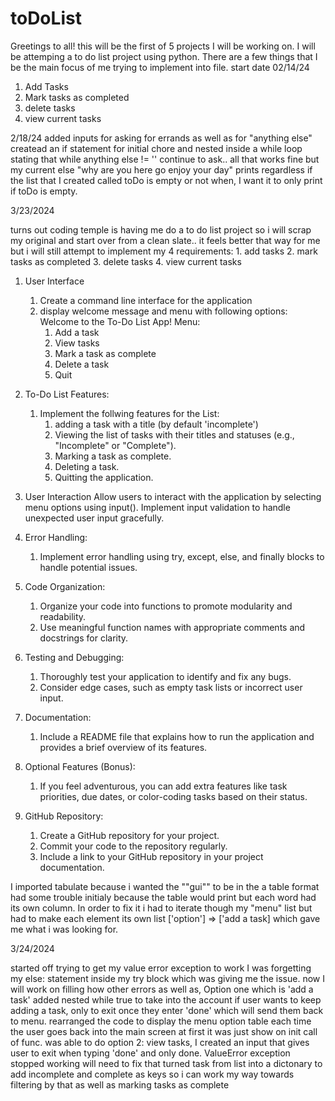 # toDoList
Greetings to all! this will be the first of 5 projects I will be working on. I will be attemping a to do list project using python. There are a 
few things that I be the main focus of me trying to implement into file.
start date 02/14/24

1) Add Tasks
2) Mark tasks as completed
3) delete tasks
4) view current tasks


2/18/24
added inputs for asking for errands as well as for "anything else" createad an
if statement for initial chore and nested inside a while loop stating that while
anything else != '' continue to ask.. all that works fine but my current else "why are you here go enjoy your day" prints regardless if the list that I created called toDo is empty or not when, I want it to only print if toDo is empty.


3/23/2024

turns out coding temple is having me do a to do list project so i will scrap my original and start over from a clean slate.. it feels better that way for me but i will still attempt to implement my 4 requirements:
    1. add tasks
    2. mark tasks as completed
    3. delete tasks
    4. view current tasks

1) User Interface
    1. Create a command line interface for the application
    2. display welcome message and menu with following options:
        Welcome to the To-Do List App!
        Menu:
        1. Add a task
        2. View tasks
        3. Mark a task as complete
        4. Delete a task
        5. Quit

2) To-Do List Features:
    1) Implement the follwing features for the List:
        1. adding a task with a title (by default 'incomplete')
        2. Viewing the list of tasks with their titles and statuses 
           (e.g., "Incomplete" or "Complete").
        3. Marking a task as complete.
        4. Deleting a task.
        5. Quitting the application.

3) User Interaction
    Allow users to interact with the application by selecting menu options using input().
    Implement input validation to handle unexpected user input gracefully.

4) Error Handling:
    1. Implement error handling using try, except, else, and finally blocks to handle potential issues.


5) Code Organization:
    1. Organize your code into functions to promote modularity and readability.
    2. Use meaningful function names with appropriate comments and docstrings for clarity.


6) Testing and Debugging:
    1. Thoroughly test your application to identify and fix any bugs.
    2. Consider edge cases, such as empty task lists or incorrect user input.


7. Documentation:
    1. Include a README file that explains how to run the application and provides a brief overview of its features.


8. Optional Features (Bonus):
    1. If you feel adventurous, you can add extra features like task priorities, due dates, or color-coding tasks based on their status.


9. GitHub Repository:
    1. Create a GitHub repository for your project.
    2. Commit your code to the repository regularly.
    3. Include a link to your GitHub repository in your project documentation.



I imported tabulate because i wanted the ""gui"" to be in the a table format
had some trouble initialy because the table would print but each word had its own column. In order to fix it i had to iterate though my "menu" list but had to make each element its own list ['option'] => ['add a task] which gave me what i was looking for.


3/24/2024

started off trying to get my value error exception to work I was forgetting my else: statement inside my try block which was giving me the issue. now I will work on filling how other errors as well as, Option one which is 'add a task'
    added nested while true to take into the account if user wants to keep adding a task, only to exit once they enter 'done' which will send them back to menu.
rearranged the code to display the menu option table each time the user goes back into the main screen at first it was just show on init call of func.
    was able to do option 2: view tasks, I created an input that gives user to exit when typing 'done' and only done. 
ValueError exception stopped working will need to fix that turned task from list into a dictonary to add incomplete and complete as keys so i can work my way towards filtering by that as well as marking tasks as complete